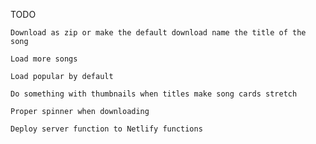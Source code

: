TODO

    Download as zip or make the default download name the title of the song

    Load more songs

    Load popular by default

    Do something with thumbnails when titles make song cards stretch

    Proper spinner when downloading

    Deploy server function to Netlify functions
